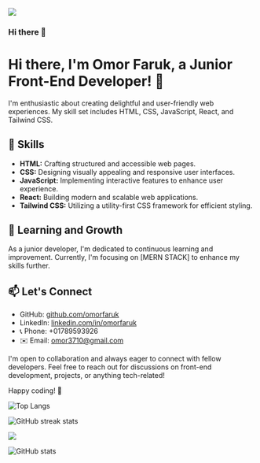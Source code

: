 
![]([https://media.geeksforgeeks.org/wp-content/cdn-uploads/20220416200936/Top-10-Front-End-Developer-Skills-That-You-Need-in-2022.png](https://media.geeksforgeeks.org/wp-content/cdn-uploads/20201111215809/How-to-Become-a-Front-End-Developer-in-2020.png))
### Hi there 👋

# Hi there, I'm Omor Faruk, a Junior Front-End Developer! 👋

I'm enthusiastic about creating delightful and user-friendly web experiences. My skill set includes HTML, CSS, JavaScript, React, and Tailwind CSS.

## 🚀 Skills

- **HTML:** Crafting structured and accessible web pages.
- **CSS:** Designing visually appealing and responsive user interfaces.
- **JavaScript:** Implementing interactive features to enhance user experience.
- **React:** Building modern and scalable web applications.
- **Tailwind CSS:** Utilizing a utility-first CSS framework for efficient styling.

## 🌱 Learning and Growth

As a junior developer, I'm dedicated to continuous learning and improvement. Currently, I'm focusing on [MERN STACK] to enhance my skills further.

## 📫 Let's Connect

- GitHub: [github.com/omorfaruk]([https://github.com/your-username](https://github.com/OmorFaruk63/OmorFaruk63))
- LinkedIn: [linkedin.com/in/omorfaruk]([https://www.linkedin.com/in/your-linkedin](https://www.linkedin.com/in/omor-faruk-developer/))
- 📞 Phone: +01789593926
- ✉️ Email: omor3710@gmail.com

I'm open to collaboration and always eager to connect with fellow developers. Feel free to reach out for discussions on front-end development, projects, or anything tech-related!

Happy coding! 🚀


![Top Langs](https://github-readme-stats.vercel.app/api/top-langs/?username=OmorFaruk63)

![GitHub streak stats](https://github-readme-streak-stats.herokuapp.com/?user=OmorFaruk63)

![](https://komarev.com/ghpvc/?username=omorFaruk63)

![GitHub stats](https://github-readme-stats.vercel.app/api?username=OmorFaruk63&show_icons=true&count_private=true)

<!--
**OmorFaruk63/OmorFaruk63** is a ✨ _special_ ✨ repository because its `README.md` (this file) appears on your GitHub profile.

Here are some ideas to get you started:

- 🔭 I’m currently working on ...
- 🌱 I’m currently learning ...
- 👯 I’m looking to collaborate on ...
- 🤔 I’m looking for help with ...
- 💬 Ask me about ...
- 📫 How to reach me: ...
- 😄 Pronouns: ...
- ⚡ Fun fact: ...
-->
